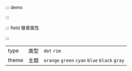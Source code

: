 ::: demo

<template>
    <lay-badge type="dot"></lay-badge>&nbsp;
    <lay-badge type="dot" theme="orange"></lay-badge>&nbsp;
    <lay-badge type="dot" theme="green"></lay-badge>&nbsp;
    <lay-badge type="dot" theme="cyan"></lay-badge>&nbsp;
    <lay-badge type="dot" theme="blue"></lay-badge>&nbsp;
    <lay-badge type="dot" theme="black"></lay-badge>&nbsp;
    <lay-badge type="dot" theme="gray"></lay-badge>&nbsp;
    <lay-badge >赤</lay-badge>&nbsp;
    <lay-badge theme="orange">橙</lay-badge>&nbsp;
    <lay-badge theme="green">绿</lay-badge>&nbsp;
    <lay-badge theme="cyan">青</lay-badge>&nbsp;
    <lay-badge theme="blue">蓝</lay-badge>&nbsp;
    <lay-badge theme="black">黑</lay-badge>&nbsp;
    <lay-badge theme="gray">灰</lay-badge>&nbsp;
    <lay-badge type="rim">6</lay-badge>&nbsp;
    <lay-badge type="rim">Hot</lay-badge>&nbsp;
</template>

<script>
import { ref } from 'vue'

export default {
  setup() {

    return {
    }
  }
}
</script>

:::

::: field 徽章属性

:::

|       |      |                                               |
| ----- | ---- | --------------------------------------------- |
| type  | 类型 | `dot` `rim`                                   |
| theme | 主题 | `orange` `green` `cyan` `blue` `black` `gray` |
